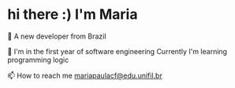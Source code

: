 # hi there :) I'm Maria

🤝 A new developer from Brazil

🌱 I'm in the first year of software engineering
Currently I'm learning programming logic

📫 How to reach me mariapaulacf@edu.unifil.br
